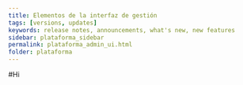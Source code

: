 ```yaml
---
title: Elementos de la interfaz de gestión
tags: [versions, updates]
keywords: release notes, announcements, what's new, new features
sidebar: plataforma_sidebar
permalink: plataforma_admin_ui.html
folder: plataforma
---
```


#Hi
